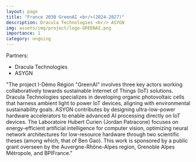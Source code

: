 ```yaml
---
layout: page
title: "France 2030 GreenAI <br/>(2024-2027)"
description: Dracula Technologies <br/> ASYGN 
img: assets/img/project/logo-GREENAI.png
importance: 1
category: ongoing
---
```


Partners:

- Dracula Technologies 
- ASYGN

"The project I-Démo Région "GreenAI" involves three key actors working collaboratively towards
sustainable Internet of Things (IoT) solutions. Dracula Technologies specializes in developing organic
photovoltaic cells that harness ambient light to power IoT devices, aligning with environmental sustainability
goals. ASYGN contributes by designing ultra-low-power hardware accelerators to enable advanced
AI processing directly on IoT devices. The Laboratoire Hubert Curien (Jordan Patracone) focuses on
energy-efficient artificial intelligence for computer vision, optimizing neural network architectures for
low-resource hardware through two scientific theses (among which, that of Ben Gao). This work is
sponsored by a public grant overseen by the Auvergne-Rhône-Alpes region, Grenoble Alpes Métropole,
and BPIFrance."
